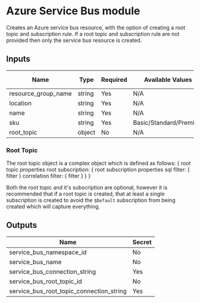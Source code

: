 # Azure Service Bus module

Creates an Azure service bus resource, with the option of creating a root topic and subscription rule.
If a root topic and subscription rule are not provided then only the service bus resource is created.

## Inputs
| Name                  | Type      | Required  | Available Values          | Default Value |
|-----------------------|-----------|-----------|---------------------------|---------------|
| resource_group_name   | string    | Yes       | N/A                       | N/A           |
| location              | string    | Yes       | N/A                       | N/A           |
| name                  | string    | Yes       | N/A                       | N/A           |
| sku                   | string    | Yes       | Basic/Standard/Premium    | N/A           |
| root_topic            | object    | No        | N/A                       | N/A           |

### Root Topic
The root topic object is a complex object which is defined as follows:
{
    root topic properties
    root subscription: {
        root subscription properties
        sql filter: {
            filter
        }
        correlation filter: {
            filter
        }
    }
}

Both the root topic and it's subscription are optional, however it is recommended that if a root topic is created, that at least a single subscription is created to avoid the `$Default` subscription from being created which will capture everything.

## Outputs
| Name                                      | Secret    |
|-------------------------------------------|-----------|
| service_bus_namespace_id                  | No        |
| service_bus_name                          | No        |
| service_bus_connection_string             | Yes       |
| service_bus_root_topic_id                 | No        |
| service_bus_root_topic_connection_string  | Yes       |

